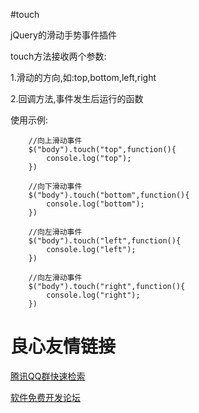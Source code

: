 #touch

jQuery的滑动手势事件插件

touch方法接收两个参数:

1.滑动的方向,如:top,bottom,left,right

2.回调方法,事件发生后运行的函数

使用示例:

        //向上滑动事件
        $("body").touch("top",function(){
            console.log("top");
        })

        //向下滑动事件
        $("body").touch("bottom",function(){
            console.log("bottom");
        })

        //向左滑动事件
        $("body").touch("left",function(){
            console.log("left");
        })

        //向左滑动事件
        $("body").touch("right",function(){
            console.log("right");
        })


 # 良心友情链接

[腾讯QQ群快速检索](http://u.720life.cn/s/8cf73f7c)

[软件免费开发论坛](http://u.720life.cn/s/bbb01dc0)